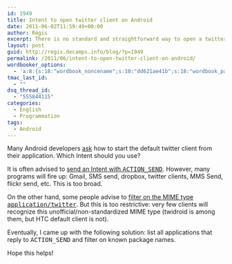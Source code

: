```yaml
---
id: 1949
title: Intent to open twitter client on Android
date: 2011-06-02T11:59:49+00:00
author: Régis
excerpt: There is no standard and straightforward way to open a twitter client on Android from your application. Here is how I do.
layout: post
guid: http://regis.decamps.info/blog/?p=1949
permalink: /2011/06/intent-to-open-twitter-client-on-android/
wordbooker_options:
  - 'a:8:{s:18:"wordbook_noncename";s:10:"dd621ae41b";s:18:"wordbook_page_post";s:4:"-100";s:18:"wordbook_orandpage";s:1:"2";s:23:"wordbook_default_author";s:1:"1";s:23:"wordbook_extract_length";s:3:"256";s:19:"wordbook_actionlink";s:3:"300";s:18:"wordbook_attribute";s:0:"";s:29:"wordbooker_status_update_text";s:33:"New blog post :  %title% - %link%";}'
tmac_last_id:
  - ""
dsq_thread_id:
  - "555844115"
categories:
  - English
  - Programmation
tags:
  - Android
---
```

Many Android developers [ask](http://stackoverflow.com/questions/2077008/android-intent-for-twitter-application) how to start the default twitter client from their application. Which Intent should you use?

It is often advised to [send an Intent with <tt>ACTION_SEND</tt>](http://stackoverflow.com/questions/2077008/android-intent-for-twitter-application/2077361#2077361). However, many programs will fire up: Gmail, SMS send, dropbox, twitter clients, MMS Send, flickr send, etc. This is too broad.

On the other hand, some people advise to [filter on the MIME type <tt>application/twitter</tt>](http://stackoverflow.com/questions/2077008/android-intent-for-twitter-application/2147163#2147163). But this is too restrictive: very few clients will recognize this unofficial/non-standardized MIME type (twidroid is among them, but HTC default client is not).

Eventually, I came up with the following solution: list all applications that reply to <tt>ACTION_SEND</tt> and filter on known package names.



Hope this helps!